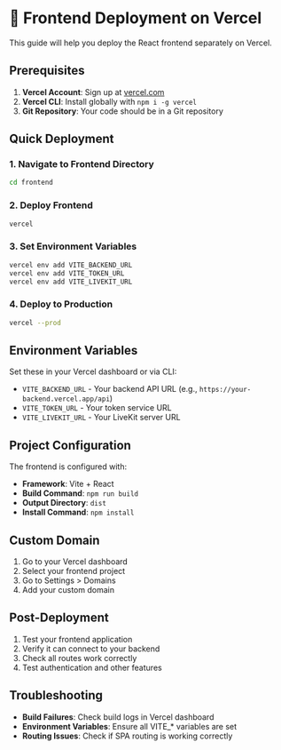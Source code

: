 # 🎨 Frontend Deployment on Vercel

This guide will help you deploy the React frontend separately on Vercel.

## Prerequisites

1. **Vercel Account**: Sign up at [vercel.com](https://vercel.com)
2. **Vercel CLI**: Install globally with `npm i -g vercel`
3. **Git Repository**: Your code should be in a Git repository

## Quick Deployment

### 1. Navigate to Frontend Directory
```bash
cd frontend
```

### 2. Deploy Frontend
```bash
vercel
```

### 3. Set Environment Variables
```bash
vercel env add VITE_BACKEND_URL
vercel env add VITE_TOKEN_URL
vercel env add VITE_LIVEKIT_URL
```

### 4. Deploy to Production
```bash
vercel --prod
```

## Environment Variables

Set these in your Vercel dashboard or via CLI:

- `VITE_BACKEND_URL` - Your backend API URL (e.g., `https://your-backend.vercel.app/api`)
- `VITE_TOKEN_URL` - Your token service URL
- `VITE_LIVEKIT_URL` - Your LiveKit server URL

## Project Configuration

The frontend is configured with:
- **Framework**: Vite + React
- **Build Command**: `npm run build`
- **Output Directory**: `dist`
- **Install Command**: `npm install`

## Custom Domain

1. Go to your Vercel dashboard
2. Select your frontend project
3. Go to Settings > Domains
4. Add your custom domain

## Post-Deployment

1. Test your frontend application
2. Verify it can connect to your backend
3. Check all routes work correctly
4. Test authentication and other features

## Troubleshooting

- **Build Failures**: Check build logs in Vercel dashboard
- **Environment Variables**: Ensure all VITE_* variables are set
- **Routing Issues**: Check if SPA routing is working correctly
